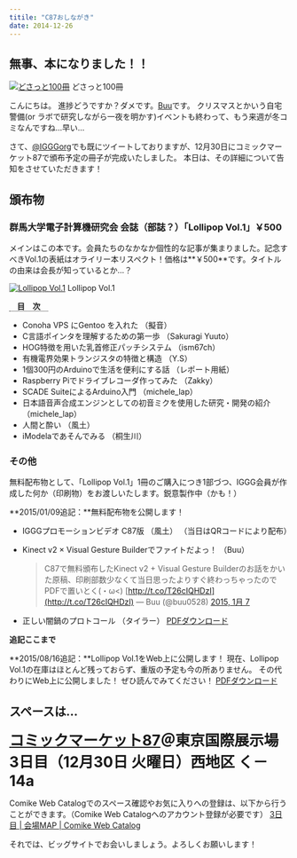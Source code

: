 ```yaml
---
titile: "C87おしながき"
date: 2014-12-26
---
```


## 無事、本になりました！！

[![どさっと100冊](//www.iggg.org/wp-content/uploads/2014/12/2014-12-26-17.50.45-225x300.jpg)](//www.iggg.org/wp-content/uploads/2014/12/2014-12-26-17.50.45.jpg) どさっと100冊

こんにちは。
進捗どうですか？ダメです。[Buu](http://twitter.com/buu0528)です。
クリスマスとかいう自宅警備(or ラボで研究しながら一夜を明かす)イベントも終わって、もう来週が冬コミなんですね…早い…

さて、[@IGGGorg](http://twitter.com/IGGGorg)でも既にツイートしておりますが、12月30日にコミックマーケット87で頒布予定の冊子が完成いたしました。
本日は、その詳細について告知をさせていただきます！

## 頒布物

### 群馬大学電子計算機研究会 会誌（部誌？）「Lollipop Vol.1」￥500

メインはこの本です。会員たちのなかなか個性的な記事が集まりました。記念すべきVol.1の表紙はオライリー本リスペクト！価格は**￥500**です。タイトルの由来は会長が知っているとか…？

[![Lollipop Vol.1](//www.iggg.org/wp-content/uploads/2014/12/lollipop_cover_pr-211x300.png)](//www.iggg.org/wp-content/uploads/2014/12/lollipop_cover_pr.png) Lollipop Vol.1

<span style="border-bottom: dotted 1px; font-weight: bold; margin: 0px 0px 5px 0px;">　目　次　</span>

* Conoha VPS にGentoo を入れた （擬音）
* C言語ポインタを理解するための第一歩 （Sakuragi Yuuto）
* HOG特徴を用いた乳首修正パッチシステム （ism67ch）
* 有機電界効果トランジスタの特徴と構造 （Y.S）
* 1個300円のArduinoで生活を便利にする話 （レポート用紙）
* Raspberry Piでドライブレコーダ作ってみた （Zakky）
* SCADE SuiteによるArduino入門 （michele_lap）
* 日本語音声合成エンジンとしての初音ミクを使用した研究・開発の紹介 （michele_lap）
* 人間と酔い （風土）
* iModelaであそんでみる （桐生川）

### その他

無料配布物として、「Lollipop Vol.1」1冊のご購入につき1部づつ、IGGG会員が作成した何か（印刷物）をお渡しいたします。鋭意製作中（かも！）

**2015/01/09追記：**無料配布物を公開します！

* IGGGプロモーションビデオ C87版 （風土） （当日はQRコードにより配布）
* Kinect v2 × Visual Gesture Builderでファイトだよっ！ （Buu）

    > C87で無料頒布したKinect v2 + Visual Gesture Builderのお話をかいた原稿、印刷部数少なくて当日思ったよりすぐ終わっちゃったのでPDFで置いとく(・ω<) [http://t.co/T26cIQHDzI](http://t.co/T26cIQHDzI) — Buu (@buu0528) [2015, 1月 7](https://twitter.com/buu0528/status/552952754734235648)

    <script src="//platform.twitter.com/widgets.js" async="" charset="utf-8"></script>
* 正しい闇鍋のプロトコール （タイラー） [PDFダウンロード](http://ftp.iggg.org/taira/yaminabe.pdf "【PDF】正しい闇鍋のプロトコール")

**追記ここまで**

**2015/08/16追記：**Lollipop Vol.1をWeb上に公開します！
現在、Lollipop Vol.1の在庫はほとんど残っておらず、重版の予定も今の所ありません。
その代わりにWeb上に公開しました！
ぜひ読んでみてください！
[PDFダウンロード](http://ftp.iggg.org/public/comiket/lollipop_vol1.pdf)

## スペースは…

<span style="font-size: 20pt; font-weight: bold;">[コミックマーケット87](http://www.comiket.co.jp/info-a/C87/C87info.html "コミックマーケット87")＠東京国際展示場 3日目（12月30日 火曜日）西地区 く－14a</span>

Comike Web Catalogでのスペース確認やお気に入りへの登録は、以下から行うことができます。（Comike Web Catalogへのアカウント登録が必要です）
[3日目 | 会場MAP | Comike Web Catalog](https://webcatalog-free.circle.ms/Map/Hall?day=Day3&hall=w12#く14a "3日目 | 会場MAP | Comike Web Catalog")

それでは、ビッグサイトでお会いしましょう。よろしくお願いします！